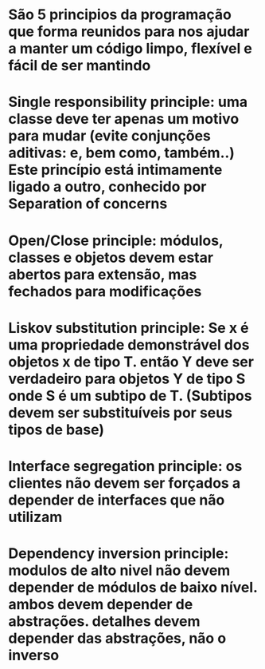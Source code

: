 # São 5 principios da programação que forma reunidos para nos ajudar a manter um código limpo, flexível e fácil de ser mantindo

# Single responsibility principle: uma classe deve ter apenas um motivo para mudar (evite conjunções aditivas: e, bem como, também..) Este princípio está intimamente ligado a outro, conhecido por Separation of concerns

# Open/Close principle: módulos, classes e objetos devem estar abertos para extensão, mas fechados para modificações

# Liskov substitution principle: Se x é uma propriedade demonstrável dos objetos x de tipo T. então Y deve ser verdadeiro para objetos Y de tipo S onde S é um subtipo de T. (Subtipos devem ser substituíveis por seus tipos de base)

# Interface segregation principle: os clientes não devem ser forçados a depender de interfaces que não utilizam

# Dependency inversion principle: modulos de alto nivel não devem depender de módulos de baixo nível. ambos devem depender de abstrações. detalhes devem depender das abstrações, não o inverso
